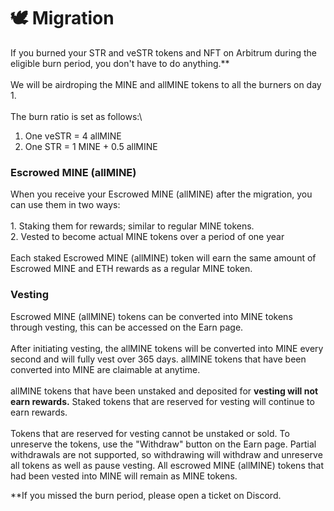 # 🕊 Migration

If you burned your STR and veSTR tokens and NFT on Arbitrum during the eligible burn period, you don't have to do anything.\*\*\
\
We will be airdroping the MINE and allMINE tokens to all the burners on day 1. \
\
The burn ratio is set as follows:\


1. One veSTR = 4 allMINE
2. One STR = 1 MINE + 0.5 allMINE

### Escrowed MINE (allMINE)

When you receive your Escrowed MINE (allMINE) after the migration, you can use them in two ways:\
\
1\. Staking them for rewards; similar to regular MINE tokens.\
2\. Vested to become actual MINE tokens over a period of one year\
\
Each staked Escrowed MINE (allMINE) token will earn the same amount of Escrowed MINE and ETH rewards as a regular MINE token.

### Vesting

Escrowed MINE (allMINE) tokens can be converted into MINE tokens through vesting, this can be accessed on the Earn page.\
\
After initiating vesting, the allMINE tokens will be converted into MINE every second and will fully vest over 365 days. allMINE tokens that have been converted into MINE are claimable at anytime.\
\
allMINE tokens that have been unstaked and deposited for **vesting will not earn rewards.** Staked tokens that are reserved for vesting will continue to earn rewards.\
\
Tokens that are reserved for vesting cannot be unstaked or sold. To unreserve the tokens, use the "Withdraw" button on the Earn page. Partial withdrawals are not supported, so withdrawing will withdraw and unreserve all tokens as well as pause vesting. All escrowed MINE (allMINE) tokens that had been vested into MINE will remain as MINE tokens.

\*\*If you missed the burn period, please open a ticket on Discord.&#x20;
